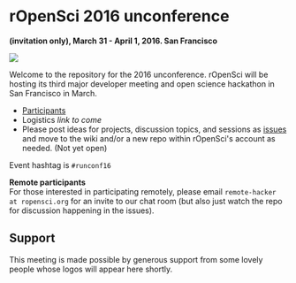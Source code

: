 # rOpenSci 2016 unconference
__(invitation only), March 31 - April 1, 2016. San Francisco__

![](http://i.imgur.com/TTnpSYS.png)

Welcome to the repository for the 2016 unconference.  rOpenSci will be hosting its third major developer meeting and open science hackathon in San Francisco in March.

* [Participants](http://unconf16.ropensci.org/#participants)  
* Logistics *link to come*  
* Please post ideas for projects, discussion topics, and sessions as [issues](https://github.com/ropensci/unconf/issues/) and move to the wiki and/or a new repo within rOpenSci's account as needed. (Not yet open)

Event hashtag is `#runconf16`

__Remote participants__  
For those interested in participating remotely, please email `remote-hacker at ropensci.org` for an invite to our chat room (but also just watch the repo for discussion happening in the issues).

## Support  
This meeting is made possible by generous support from some lovely people whose logos will appear here shortly.
